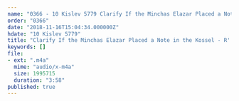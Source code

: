```yaml
---
name: "0366 - 10 Kislev 5779 Clarify If the Minchas Elazar Placed a Note in the Kossel - R' Ahron Berenstein"
order: "0366"
date: "2018-11-16T15:04:34.000000Z"
hdate: "10 Kislev 5779"
title: "Clarify If the Minchas Elazar Placed a Note in the Kossel - R' Ahron Berenstein"
keywords: []
file:
- ext: ".m4a"
  mime: "audio/x-m4a"
  size: 1995715
  duration: "3:58"
published: true
---
```

